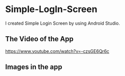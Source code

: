 # Simple-LogIn-Screen

I created Simple Login Screen by using Android Studio. 

## The Video of the App

https://www.youtube.com/watch?v=-czsGE6Qr6c

## Images in the app
